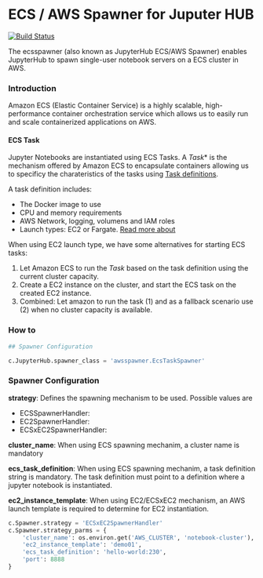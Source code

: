# ECS / AWS Spawner for Juputer HUB

[![Build Status](https://travis-ci.org/elviejokike/ecsspawner.svg?branch=master)](https://travis-ci.org/elviejokike/ecsspawner)

The ecsspawner (also known as JupyterHub ECS/AWS Spawner) enables JupyterHub to spawn single-user notebook servers on a ECS cluster in AWS.

### Introduction

Amazon ECS (Elastic Container Service) is a highly scalable, high-performance
container orchestration service which allows us to easily run and scale containerized applications on AWS.

#### ECS Task

Jupyter Notebooks are instantiated using ECS Tasks. A *Task** is the mechanism offered by Amazon
ECS to encapsulate containers allowing us to specificy the charateristics of the tasks using
[Task definitions](https://docs.aws.amazon.com/AmazonECS/latest/developerguide/task_definitions.html).

A task definition includes:
- The Docker image to use
- CPU and memory requirements
- AWS Network, logging, volumens and IAM roles
- Launch types: EC2 or Fargate. [Read more about](https://docs.aws.amazon.com/AmazonECS/latest/developerguide/launch_types.html)


When using EC2 launch type, we have some alternatives for starting ECS tasks:

1. Let Amazon ECS to run the *Task* based on the task definition using the current cluster capacity.
2. Create a EC2 instance on the cluster, and start the ECS task on the created EC2 instance.
3. Combined: Let amazon to run the task (1) and as a fallback scenario use (2) when no cluster capacity is available.

### How to

```python
## Spawner Configuration

c.JupyterHub.spawner_class = 'awsspawner.EcsTaskSpawner'
```

### Spawner Configuration

**strategy**: Defines the spawning mechanism to be used. Possible values are

- ECSSpawnerHandler:
- EC2SpawnerHandler:
- ECSxEC2SpawnerHandler:

**cluster_name**: When using ECS spawning mechanim, a cluster name is mandatory

**ecs_task_definition**: When using ECS spawning mechanim, a task definition string is mandatory. The task definition must point to a definition where a jupyter notebook is instantiated.

**ec2_instance_template**: When using EC2/ECSxEC2 mechanism, an AWS launch template is required to determine for EC2 instantiation.

```python
c.Spawner.strategy = 'ECSxEC2SpawnerHandler'
c.Spawner.strategy_parms = {
    'cluster_name': os.environ.get('AWS_CLUSTER', 'notebook-cluster'),
    'ec2_instance_template': 'demo01',
    'ecs_task_definition': 'hello-world:230',
    'port': 8888
}
```


